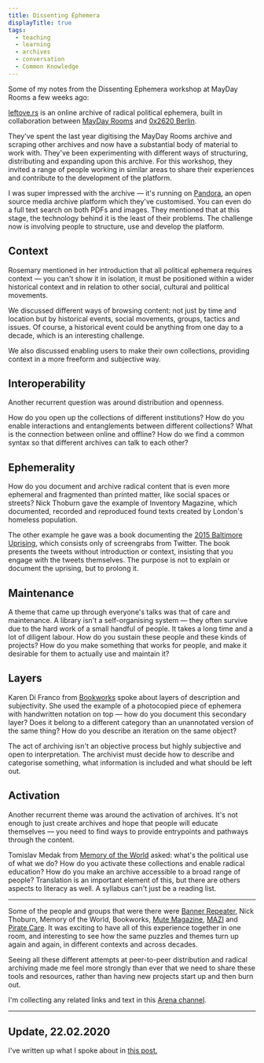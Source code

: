 ```yaml
---
title: Dissenting Ephemera
displayTitle: true
tags:
  - teaching
  - learning
  - archives
  - conversation
  - Common Knowledge
---
```


Some of my notes from the Dissenting Ephemera workshop at MayDay Rooms a few weeks ago:

[leftove.rs](http://leftove.rs) is an online archive of radical political ephemera, built in collaboration between [MayDay Rooms](https://maydayrooms.org/) and [0x2620 Berlin](https://0x2620.org/).

They've spent the last year digitising the MayDay Rooms archive and scraping other archives and now have a substantial body of material to work with. They've been experimenting with different ways of structuring, distributing and expanding upon this archive. For this workshop, they invited a range of people working in similar areas to share their experiences and contribute to the development of the platform.

<!-- more -->

I was super impressed with the archive — it's running on [Pandora](http://pan.do/ra), an open source media archive platform which they've customised. You can even do a full text search on both PDFs and images. They mentioned that at this stage, the technology behind it is the least of their problems. The challenge now is involving people to structure, use and develop the platform.

## Context

Rosemary mentioned in her introduction that all political ephemera requires context — you can't show it in isolation, it must be positioned within a wider historical context and in relation to other social, cultural and political movements.

We discussed different ways of browsing content: not just by time and location but by historical events, social movements, groups, tactics and issues. Of course, a historical event could be anything from one day to a decade, which is an interesting challenge.

We also discussed enabling users to make their own collections, providing context in a more freeform and subjective way.

## Interoperability

Another recurrent question was around distribution and openness.

How do you open up the collections of different institutions? How do you enable interactions and entanglements between different collections? What is the connection between online and offline? How do we find a common syntax so that different archives can talk to each other?

## Ephemerality

How do you document and archive radical content that is even more ephemeral and fragmented than printed matter, like social spaces or streets? Nick Thoburn gave the example of Inventory Magazine, which documented, recorded and reproduced found texts created by London's homeless population.

The other example he gave was a book documenting the [2015 Baltimore Uprising](https://baltimoreuprising2015.org/), which consists only of screengrabs from Twitter. The book presents the tweets without introduction or context, insisting that you engage with the tweets themselves. The purpose is not to explain or document the uprising, but to prolong it.

## Maintenance

A theme that came up through everyone's talks was that of care and maintenance. A library isn't a self-organising system — they often survive due to the hard work of a small handful of people. It takes a long time and a lot of diligent labour. How do you sustain these people and these kinds of projects? How do you make something that works for people, and make it desirable for them to actually use and maintain it?

## Layers

Karen Di Franco from [Bookworks](https://www.bookworks.org.uk/) spoke about layers of description and subjectivity. She used the example of a photocopied piece of ephemera with handwritten notation on top — how do you document this secondary layer? Does it belong to a different category than an unannotated version of the same thing? How do you describe an iteration on the same object?

The act of archiving isn't an objective process but highly subjective and open to interpretation. The archivist must decide how to describe and categorise something, what information is included and what should be left out.

## Activation

Another recurrent theme was around the activation of archives. It's not enough to just create archives and hope that people will educate themselves — you need to find ways to provide entrypoints and pathways through the content.

Tomislav Medak from [Memory of the World](http://memoryoftheworld.org/) asked: what's the political use of what we do? How do you activate these collections and enable radical education? How do you make an archive accessible to a broad range of people? Translation is an important element of this, but there are others aspects to literacy as well. A syllabus can't just be a reading list.

---

Some of the people and groups that were there were [Banner Repeater](https://www.bannerrepeater.org/), Nick Thoburn, Memory of the World, Bookworks, [Mute Magazine](https://www.metamute.org/), [MAZI](http://www.mazizone.eu/) and [Pirate Care](https://pirate.care/). It was exciting to have all of this experience together in one room, and interesting to see how the same puzzles and themes turn up again and again, in different contexts and across decades.

Seeing all these different attempts at peer-to-peer distribution and radical archiving made me feel more strongly than ever that we need to share these tools and resources, rather than having new projects start up and then burn out.

I'm collecting any related links and text in this [Arena channel](https://www.are.na/gemma-copeland/leftove-rs).

---

## Update, 22.02.2020

I've written up what I spoke about in [this post.](https://gemmacope.land/writing/thinking-about-archives/)
